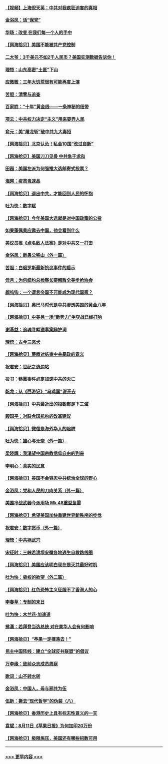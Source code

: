 #### [【视频】上海倪天英：中共对我疯狂迫害的真相](../pages/nsc993/n12356341.md?t=08280651) 
#### [金浴凤：话“保党”](../pages/nsc993/n12361867.md?t=08280651) 
#### [华旸：改变 在我们每一个人的手中](../pages/nsc993/n12361774.md?t=08280651) 
#### [【网海拾贝】美国不能被共产党控制](../pages/nsc993/n12360271.md?t=08280651) 
#### [二大爷：3千美元不如2千人民币？美国实测数据告诉你！](../pages/nsc993/n12358563.md?t=08280651) 
#### [理悟：山东高密“土匪”下山](../pages/nsc993/n12358535.md?t=08280651) 
#### [应微微：三年大饥荒很有可能再度上演](../pages/nsc993/n12358523.md?t=08280651) 
#### [苦胆：清零与追查](../pages/nsc993/n12358501.md?t=08280651) 
#### [百家姓：“十年”黄金线——一条神秘的纽带](../pages/nsc993/n12358319.md?t=08280651) 
#### [项云：中共权力决定“主义”用来耍弄人民](../pages/nsc993/n12358172.md?t=08280651) 
#### [俞元：美“屠龙斩”破中共九大毒招](../pages/nsc993/n12357822.md?t=08280651) 
#### [【网海拾贝】北京认怂！私会10国“改过自新”](../pages/nsc993/n12357784.md?t=08280651) 
#### [【网海拾贝】美国刀刀见骨 中共急于求和](../pages/nsc993/n12355511.md?t=08280651) 
#### [田园：美国左派为何强推大选邮寄式投票？](../pages/nsc993/n12352963.md?t=08280651) 
#### [海网：疫苗鬼速品](../pages/nsc993/n12354438.md?t=08280651) 
#### [【网海拾贝】退出中共，才能回到人民的怀抱](../pages/nsc993/n12352634.md?t=08280651) 
#### [吐为快：数字赋](../pages/nsc993/n12352317.md?t=08280651) 
#### [【网海拾贝】今年美国大选就是对中国政策的公投](../pages/nsc993/n12350973.md?t=08280651) 
#### [如果蓬佩奥应邀去中国，他会看到什么](../pages/nsc993/n12350945.md?t=08280651) 
#### [美议员推《点名敌人法案》是对中共又一打击](../pages/nsc993/n12350765.md?t=08280651) 
#### [金浴凤：新愚公移山（外一篇）](../pages/nsc993/n12350253.md?t=08280651) 
#### [苦胆：白俄罗斯最新抗议事件的启示](../pages/nsc993/n12349989.md?t=08280651) 
#### [佳月：为何纽约总检察长要解散全美步枪协会](../pages/nsc993/n12349939.md?t=08280651) 
#### [颜纯钩：一个谎言帝国不可能成为现代国家？](../pages/nsc993/n12349898.md?t=08280651) 
#### [【网海拾贝】奥巴马时代是中共渗透美国的黄金八年](../pages/nsc993/n12349284.md?t=08280651) 
#### [【网海拾贝】中美另一场“新势力”争夺战已经打响](../pages/nsc993/n12346998.md?t=08280651) 
#### [谢燕益：追魂寻衅滋事案辩护词](../pages/nsc993/n12346892.md?t=08280651) 
#### [理悟：古今三恶犬](../pages/nsc993/n12345190.md?t=08280651) 
#### [【网海拾贝】蔡霞对结束中共暴政的意义](../pages/nsc993/n12344263.md?t=08280651) 
#### [祝君安：世纪之选边站](../pages/nsc993/n12342382.md?t=08280651) 
#### [投书：蔡霞事件必定加速中共的灭亡](../pages/nsc993/n12341881.md?t=08280651) 
#### [乾龙：从《西游记》“乌鸡国”说开去](../pages/nsc993/n12341690.md?t=08280651) 
#### [【网海拾贝】中共最近出的招数都是下三滥](../pages/nsc993/n12341593.md?t=08280651) 
#### [顾国平：对联合国机构的改革建议](../pages/nsc993/n12339928.md?t=08280651) 
#### [【网海拾贝】微信是海外华人的陷阱](../pages/nsc993/n12338868.md?t=08280651) 
#### [吐为快：雄心与无奈（外一篇）](../pages/nsc993/n12338132.md?t=08280651) 
#### [梁晓辉：我渴望中国宗教信仰自由的到来](../pages/nsc993/n12336657.md?t=08280651) 
#### [李明心：真实的民意](../pages/nsc993/n12336089.md?t=08280651) 
#### [【网海拾贝】美国不会容忍中共统治全球的野心](../pages/nsc993/n12336063.md?t=08280651) 
#### [金浴凤：党和人民的刀肉关系（外一篇）](../pages/nsc993/n12335834.md?t=08280651) 
#### [美国冷战武器今派用场 Mk 48重型鱼雷](../pages/nsc993/n12335354.md?t=08280651) 
#### [【网海拾贝】希望美国加快重建世界新秩序的步伐](../pages/nsc993/n12334224.md?t=08280651) 
#### [祝君安：数字货币（外一篇）](../pages/nsc993/n12334186.md?t=08280651) 
#### [理悟：中共祸武穴](../pages/nsc993/n12333962.md?t=08280651) 
#### [宋征时：三峡若溃坝安徽各地逃生自救路线图](../pages/nsc993/n12332450.md?t=08280651) 
#### [【网海拾贝】美国应该明白现在是灭共最好时机](../pages/nsc993/n12332313.md?t=08280651) 
#### [吐为快：极权的欲望（外二篇）](../pages/nsc993/n12332089.md?t=08280651) 
#### [【网海拾贝】红色恐怖主义征服不了香港人的心](../pages/nsc993/n12329296.md?t=08280651) 
#### [李春草：专制的末日](../pages/nsc993/n12329079.md?t=08280651) 
#### [吐为快：木兰花‧加速道](../pages/nsc993/n12327366.md?t=08280651) 
#### [拂潇：若拜登当选总统 对在美华人会有何影响](../pages/nsc993/n12295996.md?t=08280651) 
#### [【网海拾贝】“苹果一定撑落去！”](../pages/nsc993/n12326784.md?t=08280651) 
#### [民主中国阵线：建立“全球反共联盟”的倡议](../pages/nsc993/n12324177.md?t=08280651) 
#### [万李缘：致前众志成员周庭](../pages/nsc993/n12324635.md?t=08280651) 
#### [歌词：山不转水转](../pages/nsc993/n12324599.md?t=08280651) 
#### [金浴凤：中国人，毋与邪共为伍](../pages/nsc993/n12324257.md?t=08280651) 
#### [伍新：撕去“现代哲学”的伪装（八）](../pages/nsc993/n12324188.md?t=08280651) 
#### [【网海拾贝】香港历史上具有标志性意义的一天](../pages/nsc993/n12324021.md?t=08280651) 
#### [袁斌：8月11日《苹果日报》为何加印20万份](../pages/nsc993/n12323955.md?t=08280651) 
#### [【网海拾贝】极限施压，美国还有哪些招数可用](../pages/nsc993/n12322512.md?t=08280651) 

----
#### [ >>> 更早内容 <<< ](../indexes/nsc993-earlier.md)
